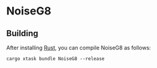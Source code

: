# NoiseG8

## Building

After installing [Rust](https://rustup.rs/), you can compile NoiseG8 as follows:

```shell
cargo xtask bundle NoiseG8 --release
```
